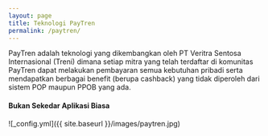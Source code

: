 ```yaml
---
layout: page
title: Teknologi PayTren
permalink: /paytren/
---
```


PayTren adalah teknologi yang dikembangkan oleh PT Veritra Sentosa Internasional (Treni) dimana setiap mitra yang telah terdaftar di komunitas PayTren dapat melakukan pembayaran semua kebutuhan pribadi serta mendapatkan berbagai benefit (berupa cashback) yang tidak diperoleh dari sistem POP maupun PPOB yang ada.

#### Bukan Sekedar Aplikasi Biasa
![_config.yml]({{ site.baseurl }}/images/paytren.jpg)
